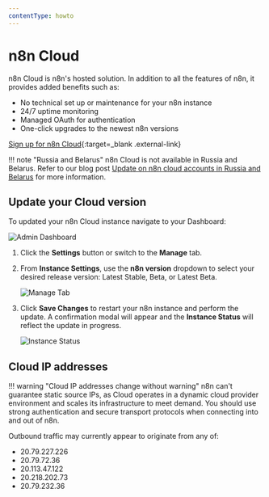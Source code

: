```yaml
---
contentType: howto
---
```


# n8n Cloud

n8n Cloud is n8n's hosted solution. In addition to all the features of n8n, it provides added benefits such as:

- No technical set up or maintenance for your n8n instance
- 24/7 uptime monitoring
- Managed OAuth for authentication
- One-click upgrades to the newest n8n versions

[Sign up for n8n Cloud](https://www.n8n.cloud/){:target=_blank .external-link}

!!! note "Russia and Belarus"
        n8n Cloud is not available in Russia and Belarus. Refer to our blog post [Update on n8n cloud accounts in Russia and Belarus](https://n8n.io/blog/update-on-n8n-cloud-accounts-in-russia-and-belarus/) for more information.

## Update your Cloud version

To updated your n8n Cloud instance navigate to your Dashboard:

![Admin Dashboard](/_images/choose-n8n/cloud/dashboard.png)

1. Click the **Settings** button or switch to the **Manage** tab.
2. From **Instance Settings**, use the **n8n version** dropdown to select your desired release version: Latest Stable, Beta, or Latest Beta.

    ![Manage Tab](/_images/choose-n8n/cloud/manage_version.png)

3. Click **Save Changes** to restart your n8n instance and perform the update. A confirmation modal will appear and the **Instance Status** will reflect the update in progress.

    ![Instance Status](/_images/choose-n8n/cloud/instance_status.png)


## Cloud IP addresses

!!! warning "Cloud IP addresses change without warning"
    n8n can't guarantee static source IPs, as Cloud operates in a dynamic cloud provider environment and scales its infrastructure to meet demand. You should use strong authentication and secure transport protocols when connecting into and out of n8n.

Outbound traffic may currently appear to originate from any of:

* 20.79.227.226
* 20.79.72.36
* 20.113.47.122
* 20.218.202.73
* 20.79.232.36

